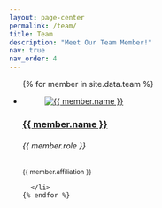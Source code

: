 ```yaml
---
layout: page-center
permalink: /team/
title: Team
description: "Meet Our Team Member!"
nav: true
nav_order: 4
---
```


<section class="our-webcoderskull">
<div class="container">
  <!-- <div class="row heading heading-icon">
    <h2>Our Team</h2>
  </div> -->
  <ul class="row">
    {% for member in site.data.team %}
      <li class="col-12 col-md-6 col-lg-4">
        <div class="cnt-block equal-hight">
<a href="{{ member.link }}">
          <figure><img src="{{ member.image }}" class="img-responsive" alt="{{ member.name }}" /></figure>
</a>
<a href="{{ member.link }}">            
<h3><strong>{{ member.name }}</strong></h3>
</a>
          <h6>{{ member.role }}</h6>
          <small>{{ member.affiliation }}</small>
        </div>
        
      </li>
    {% endfor %}
  </ul>
</div>

</section>

